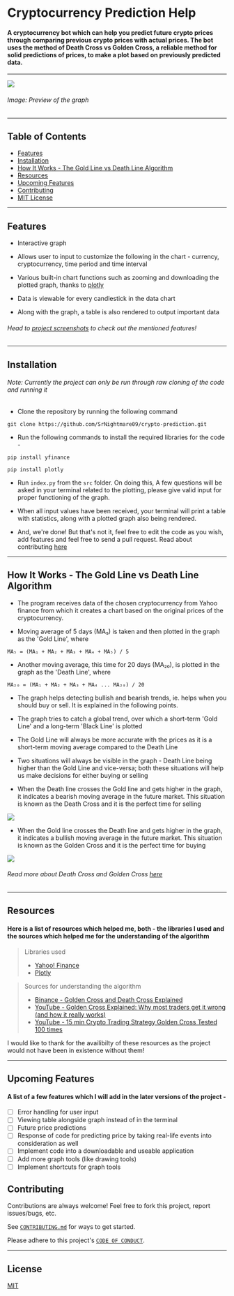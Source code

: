 # Cryptocurrency Prediction Help

#### A cryptocurrency bot which can help you predict future crypto prices through comparing previous crypto prices with actual prices. The bot uses the method of Death Cross vs Golden Cross, a reliable method for solid predictions of prices, to make a plot based on previously predicted data.

---
<img src = "/screenshots/graph.png">

###### *Image: Preview of the graph*

---

## Table of Contents

- [Features](https://github.com/SrNightmare09/crypto-prediction#features)
- [Installation](https://github.com/SrNightmare09/crypto-prediction#installation)
- [How It Works - The Gold Line vs Death Line Algorithm](https://github.com/SrNightmare09/crypto-prediction#how-it-works---the-gold-line-vs-death-line-algorithm)
- [Resources](https://github.com/SrNightmare09/crypto-prediction#resources)
- [Upcoming Features](https://github.com/SrNightmare09/crypto-prediction#upcoming-features)
- [Contributing](https://github.com/SrNightmare09/crypto-prediction#contributing)
- [MIT License](https://github.com/SrNightmare09/crypto-prediction#license)

---

## Features

- Interactive graph

- Allows user to input to customize the following in the chart - currency, cryptocurrency, time period and time interval

-  Various built-in chart functions such as zooming and downloading the plotted graph, thanks to [plotly](https://plotly.com/python/getting-started/#:~:text=The%20plotly%20Python%20library%20is,3%2Ddimensional%20use%2Dcases.)

- Data is viewable for every candlestick in the data chart

- Along with the graph, a table is also rendered to output important data

###### *Head to [project screenshots](/screenshots) to check out the mentioned features!*

---

## Installation

###### *Note: Currently the project can only be run through raw cloning of the code and running it*

- Clone the repository by running the following command

```
git clone https://github.com/SrNightmare09/crypto-prediction.git
```

- Run the following commands to install the required libraries for the code - 

```
pip install yfinance
```

```
pip install plotly
```

- Run `index.py` from the `src` folder. On doing this, A few questions will be asked in your terminal related to the plotting, please give valid input for proper functioning of the graph.

- When all input values have been received, your terminal will print a table with statistics, along with a plotted graph also being rendered.
 
- And, we're done! But that's not it, feel free to edit the code as you wish, add features and feel free to send a pull request. Read about contributing [here](CONTRIBUTING.md)

---

## How It Works - The Gold Line vs Death Line Algorithm

- The program receives data of the chosen cryptocurrency from Yahoo finance from which it creates a chart based on the original prices of the cryptocurrency. 

- Moving average of 5 days (MA₅) is taken and then plotted in the graph as the 'Gold Line', where 

```
MA₅ = (MA₁ + MA₂ + MA₃ + MA₄ + MA₅) / 5
```

- Another moving average, this time for 20 days (MA₂₀), is plotted in the graph as the 'Death Line', where

```
MA₂₀ = (MA₁ + MA₂ + MA₃ + MA₄ ... MA₂₀) / 20
```

- The graph helps detecting bullish and bearish trends, ie. helps when you should buy or sell. It is explained in the following points.

- The graph tries to catch a global trend, over which a short-term 'Gold Line' and a long-term 'Black Line' is plotted

- The Gold Line will always be more accurate with the prices as it is a short-term moving average compared to the Death Line

- Two situations will always be visible in the graph - Death Line being higher than the Gold Line and vice-versa; both these situations will help us make decisions for either buying or selling

- When the Death line crosses the Gold line and gets higher in the graph, it indicates a bearish moving average in the future market. This situation is known as the Death Cross and it is the perfect time for selling
 
 <img src = /screenshots/charts/selling_point.png>

- When the Gold line crosses the Death line and gets higher in the graph, it indicates a bullish moving average in the future market. This situation is known as the Golden Cross and it is the perfect time for buying

<img src = /screenshots/charts/buying_point.png>

###### *Read more about Death Cross and Golden Cross [here](https://academy.binance.com/en/articles/golden-cross-and-death-cross-explained)*

---

## Resources

#### Here is a list of resources which helped me, both - the libraries I used and the sources which helped me for the understanding of the algorithm

> Libraries used
> - [Yahoo! Finance](https://pypi.org/project/yfinance/)
> - [Plotly](https://plotly.com/python/getting-started/#:~:text=The%20plotly%20Python%20library%20is,3%2Ddimensional%20use%2Dcases.)

> Sources for understanding the algorithm
> - [Binance - Golden Cross and Death Cross Explained](https://academy.binance.com/en/articles/golden-cross-and-death-cross-explained)
> - [YouTube - Golden Cross Explained: Why most traders get it wrong (and how it really works)](https://www.youtube.com/watch?v=6mckJdktXkc)
> - [YouTube - 15 min Crypto Trading Strategy Golden Cross Tested 100 times](https://www.youtube.com/watch?v=Iw5sHVlSzaE)

I would like to thank for the availibilty of these resources as the project would not have been in existence without them!

---

## Upcoming Features

#### A list of a few features which I will add in the later versions of the project - 

- [ ] Error handling for user input
- [ ] Viewing table alongside graph instead of in the terminal
- [ ] Future price predictions
- [ ] Response of code for predicting price by taking real-life events into consideration as well
- [ ] Implement code into a downloadable and useable application
- [ ] Add more graph tools (like drawing tools)
- [ ] Implement shortcuts for graph tools

## Contributing

Contributions are always welcome! Feel free to fork this project, report issues/bugs, etc.

See <a href = "CONTRIBUTING.md">`CONTRIBUTING.md`</a> for ways to get started.

Please adhere to this project's <a href = "CODE_OF_CONDUCT.md">`CODE OF CONDUCT`</a>.

---

## License

[MIT](LICENSE)  
